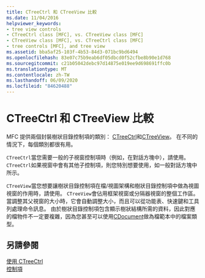 ```yaml
---
title: CTreeCtrl 和 CTreeView 比較
ms.date: 11/04/2016
helpviewer_keywords:
- tree view controls
- CTreeCtrl class [MFC], vs. CTreeView class [MFC]
- CTreeView class [MFC], vs. CTreeCtrl class [MFC]
- tree controls [MFC], and tree view
ms.assetid: bba5af25-103f-4b53-84d3-071bc9bd6494
ms.openlocfilehash: 83e07c75b9eab6df05dbcd0f52cfbe8b90e1d768
ms.sourcegitcommit: c21b05042debc97d14875e019ee9d698691ffc0b
ms.translationtype: MT
ms.contentlocale: zh-TW
ms.lasthandoff: 06/09/2020
ms.locfileid: "84620488"
---
```

# <a name="ctreectrl-vs-ctreeview"></a>CTreeCtrl 和 CTreeView 比較

MFC 提供兩個封裝樹狀目錄控制項的類別： [CTreeCtrl](reference/ctreectrl-class.md)和[CTreeView](reference/ctreeview-class.md)。 在不同的情況下，每個類別都很有用。

`CTreeCtrl`當您需要一般的子視窗控制項時（例如，在對話方塊中），請使用。 `CTreeCtrl`如果視窗中會有其他子控制項，則您特別想要使用，如一般對話方塊中所示。

`CTreeView`當您想要讓樹狀目錄控制項在檔/視圖架構和樹狀目錄控制項中做為視圖視窗的作用時，請使用。 `CTreeView`會佔用框架視窗或分隔器視窗的整個工作區。 當調整其父視窗的大小時，它會自動調整大小，而且可以從功能表、快速鍵和工具列處理命令訊息。 由於樹狀目錄控制項包含顯示樹狀結構所需的資料，因此對應的檔物件不一定要複雜，因為您甚至可以使用[CDocument](reference/cdocument-class.md)做為檔範本中的檔案類型。

## <a name="see-also"></a>另請參閱

[使用 CTreeCtrl](using-ctreectrl.md)<br/>
[控制項](controls-mfc.md)
